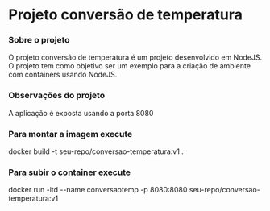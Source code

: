 # Projeto conversão de temperatura

### Sobre o projeto
O projeto conversão de temperatura é um projeto desenvolvido em NodeJS. O projeto tem como objetivo ser um exemplo para a criação de ambiente com containers usando NodeJS.

### Observações do projeto
A aplicação é exposta usando a porta 8080

### Para montar a imagem execute
docker build -t seu-repo/conversao-temperatura:v1 .

### Para subir o container execute
docker run -itd --name conversaotemp -p 8080:8080 seu-repo/conversao-temperatura:v1
